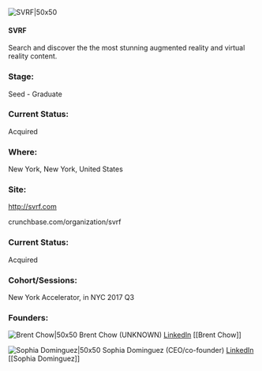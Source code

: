 

![SVRF|50x50](https://apimg.techstars.com/connect/images/image_files/5f060f79a36c1154930000f2/original/square-mark-light-1024.png)

#### SVRF
Search and discover the the most stunning augmented reality and virtual reality content.

### Stage: 
Seed - Graduate 

### Current Status: 
Acquired

### Where:
New York, New York, United States

### Site:
http://svrf.com



crunchbase.com/organization/svrf

### Current Status: 
Acquired

### Cohort/Sessions: 
New York Accelerator, in NYC 2017 Q3

### Founders: 

![Brent Chow|50x50](https://apimg.techstars.com/connect/images/image_files/5f061045a36c1154930000f3/original/884321C1-30CD-425F-B772-F650C4DC495D_Original.jpg) Brent Chow (UNKNOWN) [LinkedIn](https://linkedin.com/in/brentchow) [[Brent Chow]]

![Sophia Dominguez|50x50](https://apimg.techstars.com/connect/images/image_files/595a95aac9aec74e92000024/original/IMG_2333.png) Sophia Dominguez (CEO/co-founder) [LinkedIn](https://linkedin.com/in/sophiaedm) [[Sophia Dominguez]]


